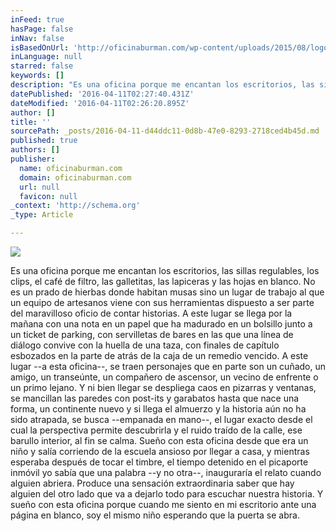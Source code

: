```yaml
---
inFeed: true
hasPage: false
inNav: false
isBasedOnUrl: 'http://oficinaburman.com/wp-content/uploads/2015/08/logob.png'
inLanguage: null
starred: false
keywords: []
description: "Es una oficina porque me encantan los escritorios, las sillas regulables, los clips, el café de filtro, las galletitas, las lapiceras y las hojas en blanco. No es un prado de hierbas donde habitan musas sino un lugar de trabajo al que un equipo de artesanos viene con sus herramientas dispuesto a ser parte del maravilloso oficio de contar historias. A este lugar se llega por la mañana con una nota en un papel que ha madurado en un bolsillo junto a un ticket de parking, con servilletas de bares en las que una línea de diálogo convive con la huella de una taza, con finales de capítulo esbozados en la parte de atrás de la caja de un remedio vencido. A este lugar\_–a esta oficina–, se traen personajes que en parte son un cuñado, un amigo, un transeúnte, un compañero de ascensor, un vecino de enfrente o un primo lejano. Y ni bien llegar se despliega caos en pizarras y ventanas, se mancillan las paredes con post-its y garabatos hasta que nace una forma, un continente nuevo y si llega el almuerzo y la historia aún no ha sido atrapada, se busca\_–empanada en mano–, el lugar exacto desde el cual la perspectiva permite descubrirla y el ruido traído de la calle, ese barullo interior, al fin se calma. Sueño con esta oficina desde que era un niño y salía corriendo de la escuela ansioso por llegar a casa, y mientras esperaba después de tocar el timbre, el tiempo detenido en el picaporte inmóvil yo sabía que una palabra\_–y no otra–, inauguraría el relato cuando alguien abriera. Produce una sensación extraordinaria saber que hay alguien del otro lado que va a dejarlo todo para escuchar nuestra historia. Y sueño con esta oficina porque cuando me siento en mi escritorio ante una página en blanco, soy el mismo niño esperando que la puerta se abra."
datePublished: '2016-04-11T02:27:40.431Z'
dateModified: '2016-04-11T02:26:20.895Z'
author: []
title: ''
sourcePath: _posts/2016-04-11-d44ddc11-0d8b-47e0-8293-2718ced4b45d.md
published: true
authors: []
publisher:
  name: oficinaburman.com
  domain: oficinaburman.com
  url: null
  favicon: null
_context: 'http://schema.org'
_type: Article

---
```

![](https://s3-us-west-2.amazonaws.com/the-grid-img/p/065778252c67a54bc46d97a49b7f2d6ba85eb7d6.png)

Es una oficina porque me encantan los escritorios, las sillas regulables, los clips, el café de filtro, las galletitas, las lapiceras y las hojas en blanco. No es un prado de hierbas donde habitan musas sino un lugar de trabajo al que un equipo de artesanos viene con sus herramientas dispuesto a ser parte del maravilloso oficio de contar historias. A este lugar se llega por la mañana con una nota en un papel que ha madurado en un bolsillo junto a un ticket de parking, con servilletas de bares en las que una línea de diálogo convive con la huella de una taza, con finales de capítulo esbozados en la parte de atrás de la caja de un remedio vencido. A este lugar --a esta oficina--, se traen personajes que en parte son un cuñado, un amigo, un transeúnte, un compañero de ascensor, un vecino de enfrente o un primo lejano. Y ni bien llegar se despliega caos en pizarras y ventanas, se mancillan las paredes con post-its y garabatos hasta que nace una forma, un continente nuevo y si llega el almuerzo y la historia aún no ha sido atrapada, se busca --empanada en mano--, el lugar exacto desde el cual la perspectiva permite descubrirla y el ruido traído de la calle, ese barullo interior, al fin se calma. Sueño con esta oficina desde que era un niño y salía corriendo de la escuela ansioso por llegar a casa, y mientras esperaba después de tocar el timbre, el tiempo detenido en el picaporte inmóvil yo sabía que una palabra --y no otra--, inauguraría el relato cuando alguien abriera. Produce una sensación extraordinaria saber que hay alguien del otro lado que va a dejarlo todo para escuchar nuestra historia. Y sueño con esta oficina porque cuando me siento en mi escritorio ante una página en blanco, soy el mismo niño esperando que la puerta se abra.